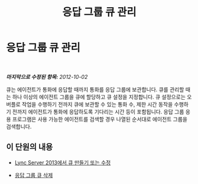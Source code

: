 ﻿---
title: 응답 그룹 큐 관리
TOCTitle: 응답 그룹 큐 관리
ms:assetid: 1e91720c-ab67-4dfb-b30c-0ef2a8012310
ms:mtpsurl: https://technet.microsoft.com/ko-kr/library/Gg520960(v=OCS.15)
ms:contentKeyID: 49303014
ms.date: 08/10/2015
mtps_version: v=OCS.15
ms.translationtype: HT
---

# 응답 그룹 큐 관리

 

_**마지막으로 수정된 항목:** 2012-10-02_

큐는 에이전트가 통화에 응답할 때까지 통화를 응답 그룹에 보관합니다. 큐를 관리할 때는 하나 이상의 에이전트 그룹을 큐에 할당하고 큐 설정을 지정합니다. 큐 설정으로는 오버플로 작업을 수행하기 전까지 큐에 보관할 수 있는 통화 수, 제한 시간 동작을 수행하기 전까지 에이전트가 통화에 응답하도록 기다리는 시간 등이 포함됩니다. 응답 그룹 응용 프로그램은 사용 가능한 에이전트를 검색할 경우 나열된 순서대로 에이전트 그룹을 검색합니다.

## 이 단원의 내용

  - [Lync Server 2013에서 큐 만들기 또는 수정](lync-server-2013-create-or-modify-a-queue.md)

  - [응답 그룹 큐 삭제](lync-server-2013-delete-a-response-group-queue.md)

